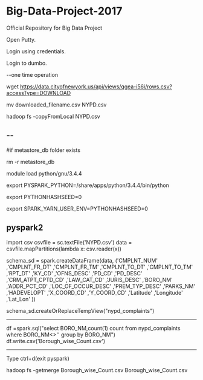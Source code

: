 # Big-Data-Project-2017
 Official Repository for Big Data Project

Open Putty.

Login using credentials.

Login to dumbo.

--one time operation

wget https://data.cityofnewyork.us/api/views/qgea-i56i/rows.csv?accessType=DOWNLOAD

mv downloaded_filename.csv NYPD.csv

hadoop fs -copyFromLocal NYPD.csv

--
--------------------------------------

#if metastore_db folder exists 

rm -r metastore_db

module load python/gnu/3.4.4 

export PYSPARK_PYTHON=/share/apps/python/3.4.4/bin/python 

export PYTHONHASHSEED=0 

export SPARK_YARN_USER_ENV=PYTHONHASHSEED=0

pyspark2
----------------------------------------

import csv csvfile = sc.textFile('NYPD.csv') data = csvfile.mapPartitions(lambda x: csv.reader(x))

schema_sd = spark.createDataFrame(data, ('CMPLNT_NUM' ,'CMPLNT_FR_DT' ,'CMPLNT_FR_TM' ,'CMPLNT_TO_DT' ,'CMPLNT_TO_TM' ,'RPT_DT' ,'KY_CD' ,'OFNS_DESC' ,'PD_CD' ,'PD_DESC' ,'CRM_ATPT_CPTD_CD' ,'LAW_CAT_CD' ,'JURIS_DESC' ,'BORO_NM' ,'ADDR_PCT_CD' ,'LOC_OF_OCCUR_DESC' ,'PREM_TYP_DESC' ,'PARKS_NM' ,'HADEVELOPT' ,'X_COORD_CD' ,'Y_COORD_CD' ,'Latitude' ,'Longitude' ,'Lat_Lon' ))

schema_sd.createOrReplaceTempView("nypd_complaints")

-----------------------------------------

df =spark.sql("select BORO_NM,count(1) count from nypd_complaints where BORO_NM<>'' group by BORO_NM") df.write.csv('Borough_wise_Count.csv')

------------------------------------------

Type ctrl+d(exit pyspark)

hadoop fs -getmerge Borough_wise_Count.csv Borough_wise_Count.csv
